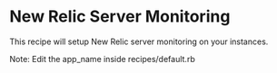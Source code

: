 # New Relic Server Monitoring

This recipe will setup New Relic server monitoring on your instances. 

Note: Edit the app_name inside recipes/default.rb